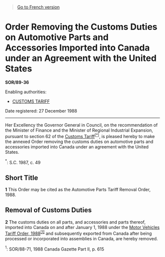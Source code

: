 > [Go to French version](/fr/Règlements/Décrets,%20ordonnances%20et%20règlements%20statutaires/89/36.md)

# Order Removing the Customs Duties on Automotive Parts and Accessories Imported into Canada under an Agreement with the United States

**SOR/89-36**

Enabling authorities: 
- [CUSTOMS TARIFF](/en/Acts/Statutes%20of%20Canada/1997/c.%2036.md)

Date registered: 27 December 1988

----------

Her Excellency the Governor General in Council, on the recommendation of the Minister of Finance and the Minister of Regional Industrial Expansion, pursuant to section 62 of the [Customs Tariff](/en/Acts/Statutes%20of%20Canada/1997/c.%2036.md)<sup><a href='#fn_stare'>[*]</a></sup>, is pleased hereby to make the annexed Order removing the customs duties on automotive parts and accessories imported into Canada under an agreement with the United States.

<a name='fn_stare'><sup>*</sup></a>: S.C. 1987, c. 49<br />




## Short Title


**1** This Order may be cited as the Automotive Parts Tariff Removal Order, 1988.




## Removal of Customs Duties


**2** The customs duties on all parts, and accessories and parts thereof, imported into Canada on and after January 1, 1988 under the [Motor Vehicles Tariff Order, 1988](/en/Regulations/Statutory%20Orders%20and%20Regulations/88/71.md)<sup><a href='#fn_1e'>[1]</a></sup> and subsequently exported from Canada after being processed or incorporated into assemblies in Canada, are hereby removed.

<a name='fn_1e'><sup>1</sup></a>: SOR/88-71, 1988 Canada Gazette Part II, p. 615<br />



